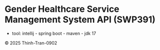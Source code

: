 # Gender Healthcare Service Management System API (SWP391)
- tool: intellij - spring boot - maven - jdk 17

© 2025 Thinh-Tran-0902
